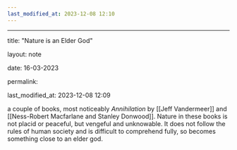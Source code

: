 ```yaml
---
last_modified_at: 2023-12-08 12:10
---
```

---

title: "Nature is an Elder God"

layout: note

date: 16-03-2023

permalink:

last_modified_at: 2023-12-08 12:09

a couple of books, most noticeably *Annihilation* by [[Jeff Vandermeer]] and [[Ness-Robert Macfarlane and Stanley Donwood]]. Nature in these books is not placid or peaceful, but vengeful and unknowable. It does not follow the rules of human society  and is difficult to comprehend fully, so becomes something close to an elder god. 
